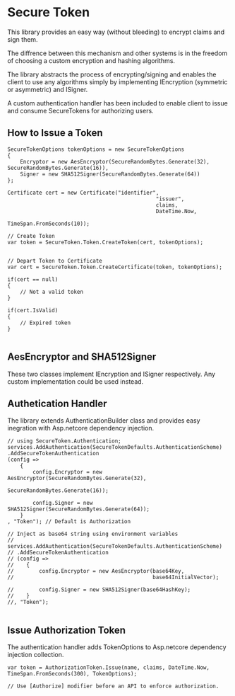 ﻿# Secure Token

This library provides an easy way (without bleeding) to encrypt claims and sign them. 

The diffrence between this mechanism and other systems is in the freedom of choosing a custom encryption and hashing algorithms.

The library abstracts the process of encrypting/signing and enables the client to use any algorithms simply by implementing  IEncryption (symmetric or asymmetric) and ISigner.


A custom authentication handler has been included to enable client to issue and consume SecureTokens for authorizing users.


## How to Issue a Token

```
SecureTokenOptions tokenOptions = new SecureTokenOptions
{
    Encryptor = new AesEncryptor(SecureRandomBytes.Generate(32), SecureRandomBytes.Generate(16)),
    Signer = new SHA512Signer(SecureRandomBytes.Generate(64))
};

Certificate cert = new Certificate("identifier",
                                               "issuer",
                                               claims,
                                               DateTime.Now,
                                               TimeSpan.FromSeconds(10));

// Create Token
var token = SecureToken.Token.CreateToken(cert, tokenOptions);


// Depart Token to Certificate
var cert = SecureToken.Token.CreateCertificate(token, tokenOptions);

if(cert == null)
{
    // Not a valid token
}

if(cert.IsValid)
{
    // Expired token
}


```

## AesEncryptor and SHA512Signer
These two classes implement IEncryption and ISigner respectively. Any custom implementation could be used instead.

## Authetication Handler
The library extends AuthenticationBuilder class and provides easy inegration with Asp.netcore dependency injection.


```
// using SecureToken.Authentication;
services.AddAuthentication(SecureTokenDefaults.AuthenticationScheme)
.AddSecureTokenAuthentication
(config =>
    {
        config.Encryptor = new AesEncryptor(SecureRandomBytes.Generate(32),
                                            SecureRandomBytes.Generate(16));

        config.Signer = new SHA512Signer(SecureRandomBytes.Generate(64));
    }
, "Token"); // Default is Authorization

// Inject as base64 string using environment variables
// services.AddAuthentication(SecureTokenDefaults.AuthenticationScheme)
// .AddSecureTokenAuthentication
// (config =>
//    {
//        config.Encryptor = new AesEncryptor(base64Key,
//                                            base64InitialVector);

//        config.Signer = new SHA512Signer(base64HashKey);
//    }
//, "Token");


```

## Issue Authorization Token
The authentication handler adds TokenOptions to Asp.netcore dependency injection collection.

```
var token = AuthorizationToken.Issue(name, claims, DateTime.Now, TimeSpan.FromSeconds(300), TokenOptions);

// Use [Authorize] modifier before an API to enforce authorization. 

```









